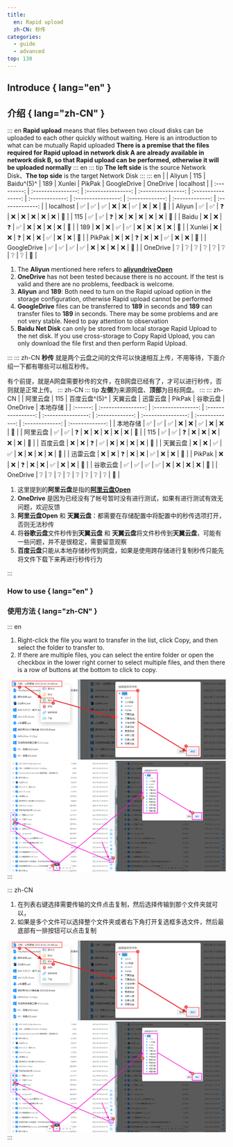 ```yaml
---
title:
  en: Rapid upload
  zh-CN: 秒传
categories:
  - guide
  - advanced
top: 130
---
```


## Introduce { lang="en" }

## 介绍 { lang="zh-CN" }

::: en
**Rapid upload** means that files between two cloud disks can be uploaded to each other quickly without waiting. Here is an introduction to what can be mutually Rapid uploaded
**There is a premise that the files required for Rapid upload in network disk A are already available in network disk B, so that Rapid upload can be performed, otherwise it will be uploaded normally**
::: en
::: tip
**The left side** is the source Network Disk、**The top side** is the target Network Disk
:::
::: en
| | Aliyun | 115 | Baidu^(5)^ | 189 | Xunlei | PikPak | GoogleDrive | OneDrive | localhost |
| :---------: | :----------------: | :----------------: | :----------------: | :----------------: | :-------------: | :----------------: | :-------------: | :-------------: | :-------------: |
| localhost | :white_check_mark: | :white_check_mark: | :white_check_mark: | :x: | :x: | :white_check_mark: | :x: | :x: | :no_entry_sign: |
| Aliyun | :white_check_mark: | :white_check_mark: | :question: | :x: | :x: | :x: | :x: | :x: | :no_entry_sign: |
| 115 | :white_check_mark: | :white_check_mark: | :question: | :x: | :x: | :x: | :x: | :x: | :no_entry_sign: |
| Baidu | :x: | :x: | :question: | :white_check_mark: | :x: | :x: | :x: | :x: | :no_entry_sign: |
| 189 | :x: | :x: | :white_check_mark: | :white_check_mark: | :x: | :x: | :x: | :x: | :no_entry_sign: |
| Xunlei | :x: | :x: | :question: | :x: | :x: | :white_check_mark: | :x: | :x: | :no_entry_sign: |
| PikPak | :x: | :x: | :question: | :x: | :x: | :white_check_mark: | :x: | :x: | :no_entry_sign: |
| GoogleDrive | :white_check_mark: | :white_check_mark: | :white_check_mark: | :white_check_mark: | :x: | :x: | :x: | :x: | :no_entry_sign: |
| OneDrive | :grey_question: | :grey_question: | :grey_question: | :grey_question: | :grey_question: | :grey_question: | :grey_question: | :grey_question: | :no_entry_sign: |

1. The **Aliyun** mentioned here refers to [**aliyundriveOpen**](../../guide/drivers/aliyundrive_open.md)
2. **OneDrive** has not been tested because there is no account. If the test is valid and there are no problems, feedback is welcome.
3. **Aliyun** and **189**: Both need to turn on the Rapid upload option in the storage configuration, otherwise Rapid upload cannot be performed
4. **GoogleDrive** files can be transferred to **189** in seconds and **189** can transfer files to **189** in seconds. There may be some problems and are not very stable. Need to pay attention to observation
5. **Baidu Net Disk** can only be stored from local storage Rapid Upload to the net disk. If you use cross-storage to Copy Rapid Upload, you can only download the file first and then perform Rapid Upload.

:::
::: zh-CN
**秒传** 就是两个云盘之间的文件可以快速相互上传，不用等待，下面介绍一下都有哪些可以相互秒传。

有个前提，就是A网盘需要秒传的文件，在B网盘已经有了，才可以进行秒传，否则就是正常上传。
::: zh-CN
::: tip
**左侧**为来源网盘、**顶部**为目标网盘。
:::
::: zh-CN
| | 阿里云盘 | 115 | 百度云盘^(5)^ | 天翼云盘 | 迅雷云盘 | PikPak | 谷歌云盘 | OneDrive | 本地存储 |
| :------: | :----------------: | :----------------: | :----------------: | :----------------: | :-------------: | :----------------: | :-------------: | :-------------: | :-------------: |
| 本地存储 | :white_check_mark: | :white_check_mark: | :white_check_mark: | :x: | :x: | :white_check_mark: | :x: | :x: | :no_entry_sign: |
| 阿里云盘 | :white_check_mark: | :white_check_mark: | :question: | :x: | :x: | :x: | :x: | :x: | :no_entry_sign: |
| 115 | :white_check_mark: | :white_check_mark: | :question: | :x: | :x: | :x: | :x: | :x: | :no_entry_sign: |
| 百度云盘 | :x: | :x: | :question: | :white_check_mark: | :x: | :x: | :x: | :x: | :no_entry_sign: |
| 天翼云盘 | :x: | :x: | :white_check_mark: | :white_check_mark: | :x: | :x: | :x: | :x: | :no_entry_sign: |
| 迅雷云盘 | :x: | :x: | :question: | :x: | :x: | :white_check_mark: | :x: | :x: | :no_entry_sign: |
| PikPak | :x: | :x: | :question: | :x: | :x: | :white_check_mark: | :x: | :x: | :no_entry_sign: |
| 谷歌云盘 | :white_check_mark: | :white_check_mark: | :white_check_mark: | :white_check_mark: | :x: | :x: | :x: | :x: | :no_entry_sign: |
| OneDrive | :grey_question: | :grey_question: | :grey_question: | :grey_question: | :grey_question: | :grey_question: | :grey_question: | :grey_question: | :no_entry_sign: |

1. 这里提到的**阿里云盘**是指的[**阿里云盘Open**](../../../zh/guide/drivers/aliyundrive_open.md)
2. **OneDrive** 是因为已经没有了帐号暂时没有进行测试，如果有进行测试有效无问题，欢迎反馈
3. **阿里云盘Open** 和 **天翼云盘**：都需要在存储配置中将配置中的秒传选项打开，否则无法秒传
4. 将**谷歌云盘**文件秒传到**天翼云盘** 和 **天翼云盘**将文件秒传到**天翼云盘**，可能有一些问题，并不是很稳定，需要留意观察
5. **百度云盘**只能从本地存储秒传到网盘，如果是使用跨存储进行复制秒传只能先将文件下载下来再进行秒传行为

:::

### How to use { lang="en" }

### 使用方法 { lang="zh-CN" }

::: en

1. Right-click the file you want to transfer in the list, click Copy, and then select the folder to transfer to.
2. If there are multiple files, you can select the entire folder or open the checkbox in the lower right corner to select multiple files, and then there is a row of buttons at the bottom to click to copy.
<div class="image-preview">  
    <img src="/img/advanced/r_upload_1.png" alt="Rapid_upload" title="Rapid_upload"/>
    <img src="/img/advanced/r_upload_2.png" alt="Rapid_upload" title="Rapid_upload"/>
</div>
:::

::: zh-CN

1. 在列表右键选择需要传输的文件点击复制，然后选择传输到那个文件夹就可以，
2. 如果是多个文件可以选择整个文件夹或者右下角打开复选框多选文件，然后最底部有一排按钮可以点击复制
<div class="image-preview">  
    <img src="/img/advanced/r_upload_1.png" alt="秒传" title="秒传"/>
    <img src="/img/advanced/r_upload_2.png" alt="秒传" title="秒传"/>
</div>
:::
